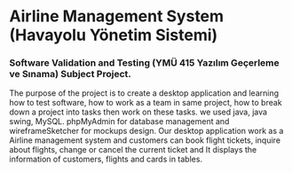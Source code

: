 # Airline Management System (Havayolu Yönetim Sistemi)

### Software Validation and Testing (YMÜ 415 Yazılım Geçerleme ve Sınama) Subject Project. 
The purpose of the project is to create a desktop application and learning how to test software, how to work as a team in same project, how to break down a project into tasks then work on these tasks. we used java, java swing, MySQL. phpMyAdmin for database management and wireframeSketcher for mockups design. Our desktop application work as a Airline management system and customers can book flight tickets, inquire about flights, change or cancel the current ticket and It displays the information of customers, flights and cards in tables.
